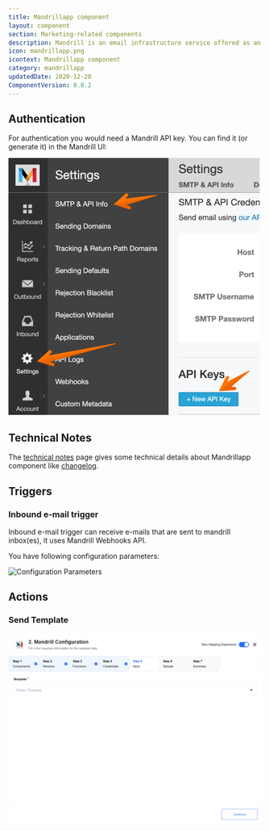 ```yaml
---
title: Mandrillapp component
layout: component
section: Marketing-related components
description: Mandrill is an email infrastructure service offered as an add-on for MailChimp.
icon: mandrillapp.png
icontext: Mandrillapp component
category: mandrillapp
updatedDate: 2020-12-20
ComponentVersion: 0.0.2
---
```


## Authentication

For authentication you would need a Mandrill API key. You can find it (or generate it) in the Mandrill UI:

![Authentication on Mandrillapp](img/mandrillapp-auth.png)

## Technical Notes

The [technical notes](technical-notes) page gives some technical details about Mandrillapp component like [changelog](/components/mandrillapp/technical-notes#changelog).

## Triggers

### Inbound e-mail trigger

Inbound e-mail trigger can receive e-mails that are sent to mandrill inbox(es),
it uses Mandrill Webhooks API.

You have following configuration parameters:

![Configuration Parameters](https://user-images.githubusercontent.com/36419533/102479003-fcf9c000-4066-11eb-89b8-4d33d48efb3b.png)

## Actions

### Send Template

![Mandrillapp action](img/mandrillapp-action.png)
